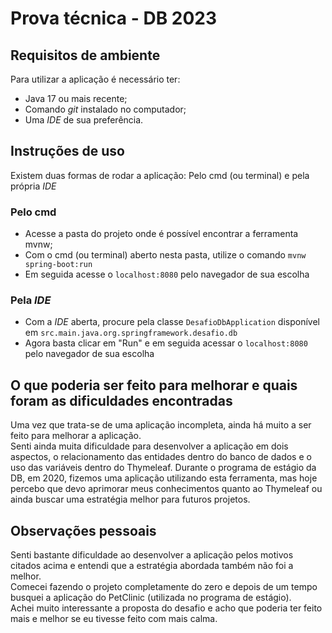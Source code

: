 # Prova técnica - DB 2023

## Requisitos de ambiente
Para utilizar a aplicação é necessário ter:
* Java 17 ou mais recente;
* Comando *git* instalado no computador;
* Uma *IDE* de sua preferência.

## Instruções de uso
Existem duas formas de rodar a aplicação: Pelo cmd (ou terminal) e pela própria *IDE*

### Pelo cmd
* Acesse a pasta do projeto onde é possível encontrar a ferramenta mvnw;
* Com o cmd (ou terminal) aberto nesta pasta, utilize o comando ``mvnw spring-boot:run``
* Em seguida acesse o ``localhost:8080`` pelo navegador de sua escolha

### Pela *IDE*
* Com a *IDE* aberta, procure pela classe ``DesafioDbApplication`` disponível em ``src.main.java.org.springframework.desafio.db``
* Agora basta clicar em "Run" e em seguida acessar o ``localhost:8080`` pelo navegador de sua escolha

## O que poderia ser feito para melhorar e quais foram as dificuldades encontradas
Uma vez que trata-se de uma aplicação incompleta, ainda há muito a ser feito para melhorar a aplicação.<br>
Senti ainda muita dificuldade para desenvolver a aplicação em dois aspectos, o relacionamento das entidades dentro do banco de dados e o uso das variáveis dentro do Thymeleaf.
Durante o programa de estágio da DB, em 2020, fizemos uma aplicação utilizando esta ferramenta, mas hoje percebo que devo aprimorar meus conhecimentos quanto ao Thymeleaf ou ainda buscar uma estratégia melhor para futuros projetos.<br>

## Observações pessoais
Senti bastante dificuldade ao desenvolver a aplicação pelos motivos citados acima e entendi que a estratégia abordada também não foi a melhor.<br>
Comecei fazendo o projeto completamente do zero e depois de um tempo busquei a aplicação do PetClinic (utilizada no programa de estágio).<br>
Achei muito interessante a proposta do desafio e acho que poderia ter feito mais e melhor se eu tivesse feito com mais calma.